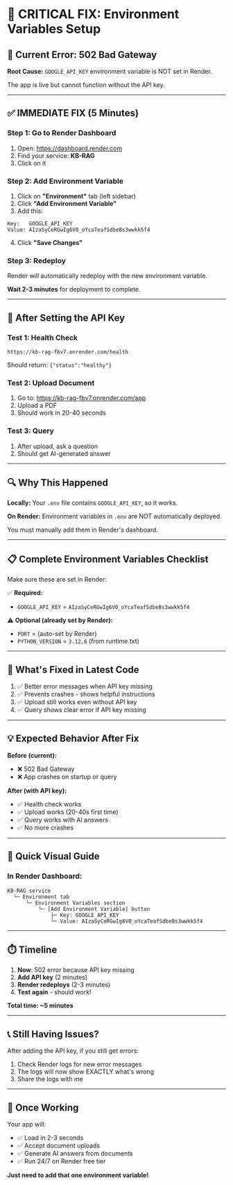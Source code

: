 # 🔧 CRITICAL FIX: Environment Variables Setup

## 🚨 Current Error: 502 Bad Gateway

**Root Cause:** `GOOGLE_API_KEY` environment variable is NOT set in Render.

The app is live but cannot function without the API key.

---

## ✅ IMMEDIATE FIX (5 Minutes)

### Step 1: Go to Render Dashboard

1. Open: https://dashboard.render.com
2. Find your service: **KB-RAG**
3. Click on it

### Step 2: Add Environment Variable

1. Click on **"Environment"** tab (left sidebar)
2. Click **"Add Environment Variable"**
3. Add this:

```
Key:   GOOGLE_API_KEY
Value: AIzaSyCeRGwIg6V0_oYcaTeafSdbeBs3wwkk5f4
```

4. Click **"Save Changes"**

### Step 3: Redeploy

Render will automatically redeploy with the new environment variable.

**Wait 2-3 minutes** for deployment to complete.

---

## 🧪 After Setting the API Key

### Test 1: Health Check
```
https://kb-rag-fbv7.onrender.com/health
```
Should return: `{"status":"healthy"}`

### Test 2: Upload Document
1. Go to: https://kb-rag-fbv7.onrender.com/app
2. Upload a PDF
3. Should work in 20-40 seconds

### Test 3: Query
1. After upload, ask a question
2. Should get AI-generated answer

---

## 🔍 Why This Happened

**Locally:** Your `.env` file contains `GOOGLE_API_KEY`, so it works.

**On Render:** Environment variables in `.env` are NOT automatically deployed.

You must manually add them in Render's dashboard.

---

## 📋 Complete Environment Variables Checklist

Make sure these are set in Render:

✅ **Required:**
- `GOOGLE_API_KEY` = `AIzaSyCeRGwIg6V0_oYcaTeafSdbeBs3wwkk5f4`

⚠️ **Optional (already set by Render):**
- `PORT` = (auto-set by Render)
- `PYTHON_VERSION` = `3.12.6` (from runtime.txt)

---

## 🎯 What's Fixed in Latest Code

1. ✅ Better error messages when API key missing
2. ✅ Prevents crashes - shows helpful instructions
3. ✅ Upload still works even without API key
4. ✅ Query shows clear error if API key missing

---

## 💡 Expected Behavior After Fix

**Before (current):**
- ❌ 502 Bad Gateway
- ❌ App crashes on startup or query

**After (with API key):**
- ✅ Health check works
- ✅ Upload works (20-40s first time)
- ✅ Query works with AI answers
- ✅ No more crashes

---

## 🚀 Quick Visual Guide

### In Render Dashboard:

```
KB-RAG service
  └─ Environment tab
      └─ Environment Variables section
          └─ [Add Environment Variable] button
              ├─ Key: GOOGLE_API_KEY
              └─ Value: AIzaSyCeRGwIg6V0_oYcaTeafSdbeBs3wwkk5f4
```

---

## ⏱️ Timeline

1. **Now**: 502 error because API key missing
2. **Add API key** (2 minutes)
3. **Render redeploys** (2-3 minutes)
4. **Test again** - should work!

**Total time: ~5 minutes**

---

## 📞 Still Having Issues?

After adding the API key, if you still get errors:

1. Check Render logs for new error messages
2. The logs will now show EXACTLY what's wrong
3. Share the logs with me

---

## 🎉 Once Working

Your app will:
- ✅ Load in 2-3 seconds
- ✅ Accept document uploads
- ✅ Generate AI answers from documents
- ✅ Run 24/7 on Render free tier

**Just need to add that one environment variable!**
